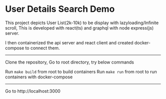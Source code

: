 #  User Details Search Demo

This project depicts User List(2k-10k) to be display with lazyloading/Infinite scroll, This is developed with react(ts) and graphql with node express(js) server.

I then containerized the api server and react client and created docker-compose to connect them.

---
Clone the repository, Go to root directory, try below commands

Run `make build` from root to build containers
Run `make run` from root to run containers with docker-compose

---
Go to http://localhost:3000
